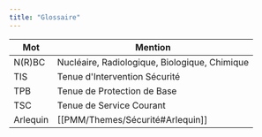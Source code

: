 ```yaml
---
title: "Glossaire"
---
```

| Mot      | Mention                                       |
| -------- | --------------------------------------------- |
| N(R)BC   | Nucléaire, Radiologique, Biologique, Chimique |
| TIS      | Tenue d'Intervention Sécurité                 |
| TPB      | Tenue de Protection de Base                   |
| TSC      | Tenue de Service Courant                      |
| Arlequin | [[PMM/Themes/Sécurité#Arlequin]]              |
